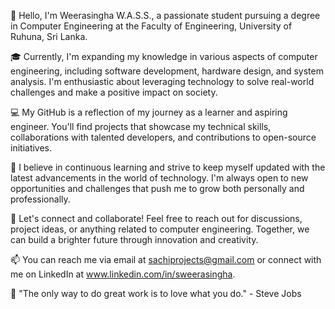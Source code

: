 👋 Hello, I'm Weerasingha W.A.S.S., a passionate student pursuing a degree in Computer Engineering at the Faculty of Engineering, University of Ruhuna, Sri Lanka.

🎓 Currently, I'm expanding my knowledge in various aspects of computer engineering, including software development, hardware design, and system analysis. I'm enthusiastic about leveraging technology to solve real-world challenges and make a positive impact on society.

💻 My GitHub is a reflection of my journey as a learner and aspiring engineer. You'll find projects that showcase my technical skills, collaborations with talented developers, and contributions to open-source initiatives.

🌱 I believe in continuous learning and strive to keep myself updated with the latest advancements in the world of technology. I'm always open to new opportunities and challenges that push me to grow both personally and professionally.

🤝 Let's connect and collaborate! Feel free to reach out for discussions, project ideas, or anything related to computer engineering. Together, we can build a brighter future through innovation and creativity.

📫 You can reach me via email at sachiprojects@gmail.com or connect with me on LinkedIn at www.linkedin.com/in/sweerasingha.

🚀 "The only way to do great work is to love what you do." - Steve Jobs
